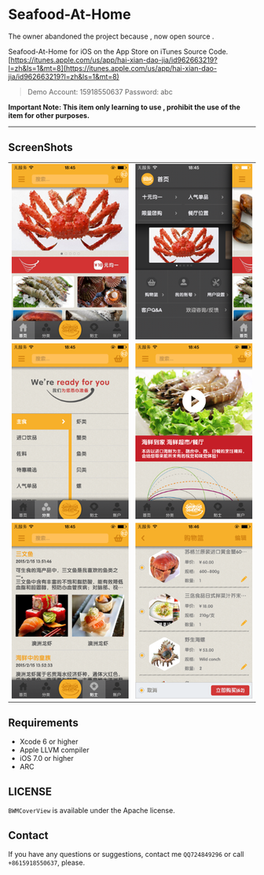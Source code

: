 # Seafood-At-Home

The owner abandoned the project because , now open source .

Seafood-At-Home for iOS on the App Store on iTunes Source Code.
[https://itunes.apple.com/us/app/hai-xian-dao-jia/id962663219?l=zh&ls=1&mt=8](https://itunes.apple.com/us/app/hai-xian-dao-jia/id962663219?l=zh&ls=1&mt=8)

> Demo Account: 15918550637
> Password: abc

**Important Note: This item only learning to use , prohibit the use of the item for other purposes.**

---
## ScreenShots
<table align="center">
    <tr>
        <td><img src="ScreenShots/01.PNG" /></td>
       <td><img src="ScreenShots/02.PNG" /></td>
    </tr>
    <tr>
        <td><img src="ScreenShots/03.PNG" /></td>
       <td><img src="ScreenShots/04.PNG" /></td>
    </tr>
    <tr>
        <td><img src="ScreenShots/05.PNG" /></td>
       <td><img src="ScreenShots/06.PNG" /></td>
    </tr>
</table>

## Requirements

* Xcode 6 or higher
* Apple LLVM compiler
* iOS 7.0 or higher
* ARC

## LICENSE

`BWMCoverView` is available under the Apache license.

## Contact

If you have any questions or suggestions, contact me `QQ724849296` or call `+8615918550637`, please.

